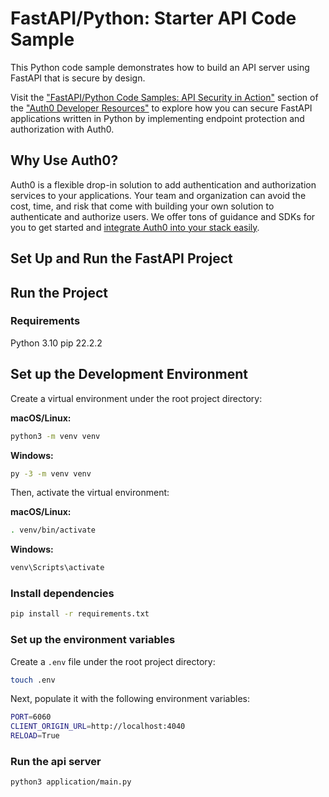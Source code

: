 # FastAPI/Python: Starter API Code Sample

This Python code sample demonstrates how to build an API server using FastAPI that is secure by design.

Visit the ["FastAPI/Python Code Samples: API Security in Action"](https://developer.auth0.com/resources/code-samples/api/fastapi) section of the ["Auth0 Developer Resources"](https://developer.auth0.com/resources) to explore how you can secure FastAPI applications written in Python by implementing endpoint protection and authorization with Auth0.

## Why Use Auth0?

Auth0 is a flexible drop-in solution to add authentication and authorization services to your applications. Your team and organization can avoid the cost, time, and risk that come with building your own solution to authenticate and authorize users. We offer tons of guidance and SDKs for you to get started and [integrate Auth0 into your stack easily](https://developer.auth0.com/resources/code-samples/full-stack).

## Set Up and Run the FastAPI Project

## Run the Project

### Requirements

Python 3.10
pip 22.2.2

## Set up the Development Environment

Create a virtual environment under the root project directory:

**macOS/Linux:**

```bash
python3 -m venv venv
```

**Windows:**

```bash
py -3 -m venv venv
```

Then, activate the virtual environment:

**macOS/Linux:**

```bash
. venv/bin/activate
```

**Windows:**

```bash
venv\Scripts\activate
```

### Install dependencies

```bash
pip install -r requirements.txt
```

### Set up the environment variables

Create a `.env` file under the root project directory:

```bash
touch .env
```

Next, populate it with the following environment variables:

```bash
PORT=6060
CLIENT_ORIGIN_URL=http://localhost:4040
RELOAD=True
```

### Run the api server

```bash
python3 application/main.py
```
